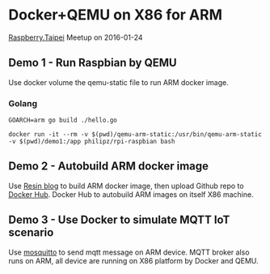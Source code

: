 # Docker+QEMU on X86 for ARM
[Raspberry.Taipei](https://www.facebook.com/groups/RaspberryTaipei/) Meetup on 2016-01-24

## Demo 1 - Run Raspbian by QEMU
Use docker volume the qemu-static file to run ARM docker image.
### Golang
`GOARCH=arm go build ./hello.go`

```
docker run -it --rm -v $(pwd)/qemu-arm-static:/usr/bin/qemu-arm-static -v $(pwd)/demo1:/app philipz/rpi-raspbian bash
```

## Demo 2 - Autobuild ARM docker image
Use [Resin blog](https://resin.io/blog/building-arm-containers-on-any-x86-machine-even-dockerhub/) to build ARM docker image, then upload Github repo to [Docker Hub](https://hub.docker.com/r/philipz/rpi-hub-test/). Docker Hub to autobuild ARM images on itself X86 machine.

## Demo 3 - Use Docker to simulate MQTT IoT scenario
Use [mosquitto](http://mosquitto.org/) to send mqtt message on ARM device. MQTT broker also runs on ARM, all device are running on X86 platform by Docker and QEMU.
